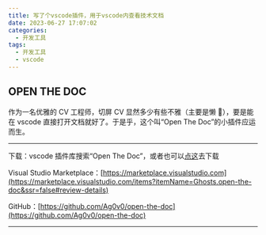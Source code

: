 ```yaml
---
title: 写了个vscode插件，用于vscode内查看技术文档
date: 2023-06-27 17:07:02
categories:
  - 开发工具
tags:
  - 开发工具
  - vscode
---
```


## OPEN THE DOC

作为一名优雅的 CV 工程师，切屏 CV 显然多少有些不雅（主要是懒 🤣），要是能在 vscode 直接打开文档就好了。于是乎，这个叫“Open The Doc”的小插件应运而生。

---

下载：vscode 插件库搜索“Open The Doc”，或者也可以[点这](https://marketplace.visualstudio.com/items?itemName=Ghosts.open-the-doc&ssr=false#overview)去下载

Visual Studio Marketplace：[https://marketplace.visualstudio.com](https://marketplace.visualstudio.com/items?itemName=Ghosts.open-the-doc&ssr=false#review-details)

GitHub：[https://github.com/Ag0v0/open-the-doc](https://github.com/Ag0v0/open-the-doc)

---
